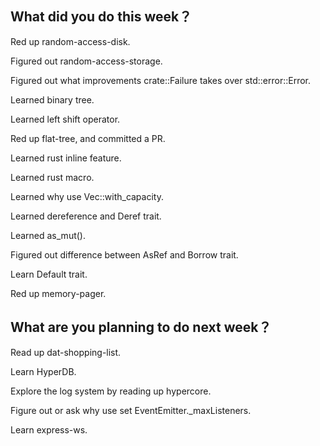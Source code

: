 ## What did you do this week？
Red up random-access-disk.

Figured out random-access-storage.

Figured out what improvements crate::Failure takes over std::error::Error.

Learned binary tree.

Learned left shift operator.

Red up flat-tree, and committed a PR.

Learned rust inline feature.

Learned rust macro.

Learned why use Vec::with_capacity.

Learned dereference and Deref trait.

Learned as_mut().

Figured out difference between AsRef and Borrow trait.

Learn Default trait.

Red up memory-pager.

## What are you planning to do next week？
Read up dat-shopping-list.

Learn HyperDB.

Explore the log system by reading up hypercore.

Figure out or ask why use set EventEmitter._maxListeners.

Learn express-ws.


